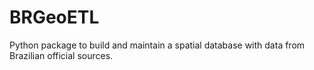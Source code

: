 # BRGeoETL

Python package to build and maintain a spatial database with data from Brazilian official sources.

